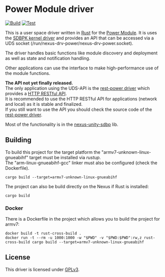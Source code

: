 # Power Module driver
[![Build](https://github.com/nexus-unity/drv-power/actions/workflows/build.yml/badge.svg)](https://github.com/nexus-unity/drv-power/actions/workflows/build.yml)
[![Test](https://github.com/nexus-unity/drv-power/actions/workflows/test.yml/badge.svg)](https://github.com/nexus-unity/drv-power/actions/workflows/test.yml)

This is a user space driver written in [Rust](https://www.rust-lang.org/) for the [Power Module](https://nexus-unity.com/en/modules/power/).
It is uses the [SDBPK kernel driver](https://github.com/nexus-unity/kernel-driver-sdbpk) and provides an API that can be accessed via a UDS socket (/run/nexus-drv-power/nexus-drv-power.socket).

The driver handles basic functions like module discovery and deployment as well as state and notification handling.

Other applications can use the interface to make high-performance use of the module functions.

**The API not yet finally released.**  
The only application using the UDS-API is the [rest-power driver](https://github.com/nexus-unity/rest-power) which provides a [HTTP RESTful API](https://doc.nexus-unity.com/en/module-restful-api/power-module/).  
It is recommended to use the HTTP RESTful API for applications (network and local) as it is stable and finalized.  
If you still want to use the API you should check the source code of the [rest-power driver](https://github.com/nexus-unity/rest-power).  

Most of the functionality is in the [nexus-unity-sdbp](https://github.com/nexus-unity/rustlib-nexus-unity-sdbp) lib.


## Building
To build this project for the target platform the "armv7-unknown-linux-gnueabihf" target must be installed via *rustup*.    
The "arm-linux-gnueabihf-gcc" linker must also be configured (check the Dockerfile).
```
cargo build --target=armv7-unknown-linux-gnueabihf
```
The project can also be build directly on the Nexus if Rust is installed:
```
cargo build
```
### Docker
There is a Dockerfile in the project which allows you to build the project for armv7:
```
docker build -t rust-cross-build .
docker run -t --rm -u 1000:1000 -w "$PWD" -v "$PWD:$PWD":rw,z rust-cross-build cargo build --target=armv7-unknown-linux-gnueabihf
```

## License
This driver is licensed under [GPLv3](LICENSE).
